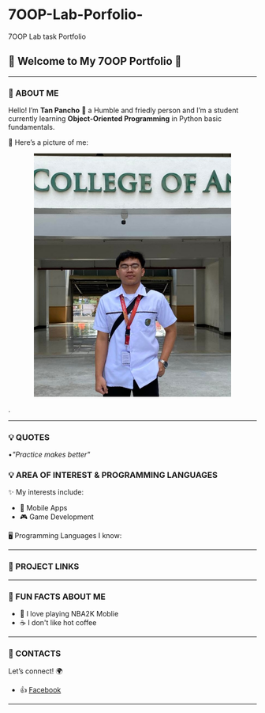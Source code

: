 # 7OOP-Lab-Porfolio-
7OOP Lab task Portfolio 

## 🌟 Welcome to My 7OOP Portfolio 🌟

---

### 👤 ABOUT ME
Hello! I’m **Tan Pancho** 👋 
a Humble and friedly person and 
I’m a student currently learning **Object-Oriented Programming** in Python basic fundamentals. 

📸 Here’s a picture of me:  
<p align="center">
  <img src=" IMG_20250829_205300.jpg " alt="My Picture" width="400" hieght="400"/>
</p>.

---
### 💡 QUOTES
•*"Practice makes better"*

### 💡 AREA OF INTEREST & PROGRAMMING LANGUAGES
✨ My interests include:  
- 📱 Mobile Apps    
- 🎮 Game Development  

🖥️ Programming Languages I know: 


---

### 📂 PROJECT LINKS

---

### 🎉 FUN FACTS ABOUT ME
- 🏀 I love playing NBA2K Moblie    
- ☕ I don't like hot coffee

---

### 📱 CONTACTS
Let’s connect! 🌍  
- 👍 [Facebook](https://facebook.com/09632213477)  

---

